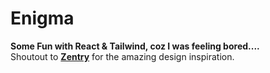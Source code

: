 # Enigma

**Some Fun with React & Tailwind, coz I was feeling bored....**  
Shoutout to **[Zentry](https://zentry.com/)** for the amazing design inspiration.
